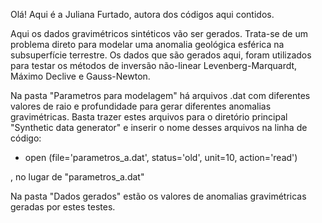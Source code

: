 Olá! Aqui é a Juliana Furtado, autora dos códigos aqui contidos. 

Aqui os dados gravimétricos sintéticos vão ser gerados. 
Trata-se de um problema direto para modelar uma anomalia geológica esférica na subsuperfície terrestre.
Os dados que são gerados aqui, foram utilizados para testar os métodos de inversão não-linear 
Levenberg-Marquardt, Máximo Declive e Gauss-Newton.

Na pasta "Parametros para modelagem" há arquivos .dat com diferentes valores de raio e profundidade
para gerar diferentes anomalias gravimétricas. Basta trazer estes arquivos para o diretório
principal "Synthetic data generator" e inserir o nome desses arquivos na linha de código:

 - open (file='parametros_a.dat', status='old', unit=10, action='read')
 
 , no lugar de "parametros_a.dat"

Na pasta "Dados gerados" estão os valores de anomalias gravimétricas geradas por estes testes.

